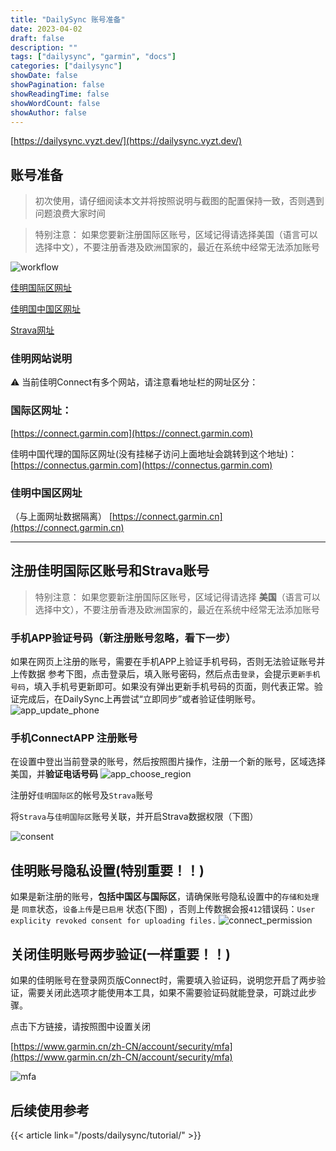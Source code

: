 ```yaml
---
title: "DailySync 账号准备"
date: 2023-04-02
draft: false
description: ""
tags: ["dailysync", "garmin", "docs"]
categories: ["dailysync"]
showDate: false
showPagination: false
showReadingTime: false
showWordCount: false
showAuthor: false
---
```


[https://dailysync.vyzt.dev/](https://dailysync.vyzt.dev/)

## 账号准备

> 初次使用，请仔细阅读本文并将按照说明与截图的配置保持一致，否则遇到问题浪费大家时间

> 特别注意： 如果您要新注册国际区账号，区域记得请选择美国（语言可以选择中文），不要注册香港及欧洲国家的，最近在系统中经常无法添加账号


![workflow](img/workflow-v2.png)



[佳明国际区网址](https://connect.garmin.com/signin/)

[佳明国中国区网址](https://connect.garmin.cn/signin/)

[Strava网址](https://www.strava.com/)

### 佳明网站说明
 ⚠️ 当前佳明Connect有多个网站，请注意看地址栏的网址区分：

### 国际区网址：

[https://connect.garmin.com](https://connect.garmin.com)

佳明中国代理的国际区网址(没有挂梯子访问上面地址会跳转到这个地址)：
[https://connectus.garmin.com](https://connectus.garmin.com)


### 佳明中国区网址
（与上面网址数据隔离）
[https://connect.garmin.cn](https://connect.garmin.cn)

--------
## 注册佳明国际区账号和Strava账号

> 特别注意： 如果您要新注册国际区账号，区域记得请选择 **美国**（语言可以选择中文），不要注册香港及欧洲国家的，最近在系统中经常无法添加账号

### 手机APP验证号码（新注册账号忽略，看下一步）
如果在网页上注册的账号，需要在手机APP上验证手机号码，否则无法验证账号并上传数据
参考下图，点击登录后，填入账号密码，然后点击`登录`，会提示`更新手机号码`，填入手机号更新即可。如果没有弹出更新手机号码的页面，则代表正常。验证完成后，在DailySync上再尝试“立即同步”或者验证佳明账号。
![app_update_phone](img/app_update_phone.jpg)
### 手机ConnectAPP 注册账号
在设置中登出当前登录的账号，然后按照图片操作，注册一个新的账号，区域选择美国，并**验证电话号码**
![app_choose_region](img/app_choose_region.jpg)

注册好`佳明国际区`的帐号及`Strava`账号

将`Strava`与`佳明国际区`账号关联，并开启Strava数据权限（下图）

![consent](img/consent.png)


## 佳明账号隐私设置(特别重要！！)
如果是新注册的账号，**包括中国区与国际区**，请确保账号隐私设置中的`存储和处理` 是 `同意`状态，`设备上传`是`已启用` 状态(下图)
，否则上传数据会报`412`错误码：`User explicity revoked consent for uploading files.`
![connect_permission](img/connect_permission.png)

## 关闭佳明账号两步验证(一样重要！！)

如果的佳明账号在登录网页版Connect时，需要填入验证码，说明您开启了两步验证，需要关闭此选项才能使用本工具，如果不需要验证码就能登录，可跳过此步骤。

点击下方链接，请按照图中设置关闭

[https://www.garmin.cn/zh-CN/account/security/mfa](https://www.garmin.cn/zh-CN/account/security/mfa)

![mfa](img/mfa.jpg)


## 后续使用参考

{{< article link="/posts/dailysync/tutorial/" >}}
